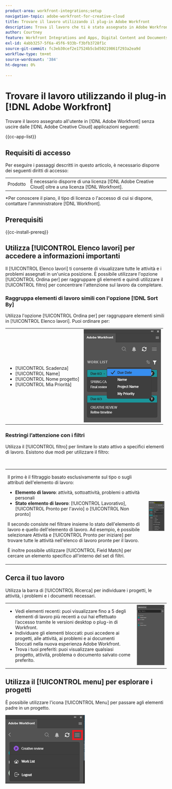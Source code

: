 ```yaml
---
product-area: workfront-integrations;setup
navigation-topic: adobe-workfront-for-creative-cloud
title: Trovare il lavoro utilizzando il plug-in Adobe Workfront
description: Trova il lavoro che ti è stato assegnato in Adobe Workfront senza uscire dalle applicazioni Adobe Creative Cloud.
author: Courtney
feature: Workfront Integrations and Apps, Digital Content and Documents
exl-id: 4abb3257-5f6a-45f6-933b-f3bfb3728f1c
source-git-commit: fc3eb30cef2e17524b5cbd50219861f293a2ea9d
workflow-type: tm+mt
source-wordcount: '384'
ht-degree: 0%

---
```


# Trovare il lavoro utilizzando il plug-in [!DNL Adobe Workfront]

Trovare il lavoro assegnato all&#39;utente in [!DNL Adobe Workfront] senza uscire dalle [!DNL Adobe Creative Cloud] applicazioni seguenti:

{{cc-app-list}}

## Requisiti di accesso

Per eseguire i passaggi descritti in questo articolo, è necessario disporre dei seguenti diritti di accesso:

<table style="table-layout:auto"> 
 <col> 
 <col> 
 <tbody> 
 <!-- <tr> 
   <td role="rowheader">[!DNL Adobe Workfront] plan*</td> 
   <td> <p>[!UICONTROL Pro] or higher</p> </td> 
  </tr> 
  <tr data-mc-conditions=""> 
   <td role="rowheader">[!DNL Adobe Workfront] license*</td> 
   <td> <p>[!UICONTROL Work] or [!UICONTROL Plan]</p> </td> 
  </tr> -->
  <tr> 
   <td role="rowheader">Prodotto</td> 
   <td>È necessario disporre di una licenza [!DNL Adobe Creative Cloud] oltre a una licenza [!DNL Workfront].</td> 
  </tr> 
 </tbody> 
</table>

&#42;Per conoscere il piano, il tipo di licenza o l&#39;accesso di cui si dispone, contattare l&#39;amministratore [!DNL Workfront].

## Prerequisiti

{{cc-install-prereq}}

## Utilizza [!UICONTROL Elenco lavori] per accedere a informazioni importanti

Il [!UICONTROL Elenco lavori] ti consente di visualizzare tutte le attività e i problemi assegnati in un&#39;unica posizione. È possibile utilizzare l&#39;opzione [!UICONTROL Ordina per] per raggruppare gli elementi e quindi utilizzare il [!UICONTROL filtro] per concentrare l&#39;attenzione sul lavoro da completare.

### Raggruppa elementi di lavoro simili con l&#39;opzione [!DNL Sort By]

Utilizza l&#39;opzione [!UICONTROL Ordina per] per raggruppare elementi simili in [!UICONTROL Elenco lavori]. Puoi ordinare per:

<table style="table-layout:auto"> 
 <col> 
 <col> 
 <tbody> 
  <tr> 
   <td> 
    <ul> 
     <li>[!UICONTROL Scadenza]</li> 
     <li>[!UICONTROL Name]</li> 
     <li>[!UICONTROL Nome progetto]</li> 
     <li>[!UICONTROL Mia Priorità]</li> 
    </ul> </td> 
   <td> <img src="assets/copy-of-sort-by-350x606.png" style="width: 350;height: 606;"> </td> 
  </tr> 
 </tbody> 
</table>

### Restringi l’attenzione con i filtri

Utilizza il [!UICONTROL filtro] per limitare lo stato attivo a specifici elementi di lavoro. Esistono due modi per utilizzare il filtro:

 

<table style="table-layout:auto"> 
 <col> 
 <col> 
 <tbody> 
  <tr> 
   <td> <p>Il primo è il filtraggio basato esclusivamente sul tipo o sugli attributi dell'elemento di lavoro:</p> 
    <ul> 
     <li><strong>Elemento di lavoro</strong>: attività, sottoattività, problemi o attività personali</li> 
     <li><strong>Stato elemento di lavoro</strong>: [!UICONTROL Lavorativo], [!UICONTROL Pronto per l'avvio] o [!UICONTROL Non pronto]</li> 
    </ul> <p>Il secondo consiste nel filtrare insieme lo stato dell'elemento di lavoro e quello dell'elemento di lavoro. Ad esempio, è possibile selezionare Attività e [!UICONTROL Pronto per iniziare] per trovare tutte le attività nell'elenco di lavoro pronte per il lavoro.</p> <p>È inoltre possibile utilizzare [!UICONTROL Field Match] per cercare un elemento specifico all'interno del set di filtri. </p> </td> 
   <td> <img src="assets/copy-of-filter-p-350x603.png" style="width: 350;height: 603;"> </td> 
  </tr> 
 </tbody> 
</table>

## Cerca il tuo lavoro

Utilizza la barra di [!UICONTROL Ricerca] per individuare i progetti, le attività, i problemi e i documenti necessari.

<table style="table-layout:auto"> 
 <col> 
 <col> 
 <tbody> 
  <tr> 
   <td> 
    <ul> 
     <li>Vedi elementi recenti: puoi visualizzare fino a 5 degli elementi di lavoro più recenti a cui hai effettuato l’accesso tramite le versioni desktop o plug-in di Workfront.</li> 
     <li>Individuare gli elementi bloccati: puoi accedere ai progetti, alle attività, ai problemi e ai documenti bloccati nella nuova esperienza Adobe Workfront.</li> 
     <li>Trova i tuoi preferiti: puoi visualizzare qualsiasi progetto, attività, problema o documento salvato come preferito.</li> 
    </ul> </td> 
   <td> <img src="assets/copy-of-search-p.png"> </td> 
  </tr> 
 </tbody> 
</table>

## Utilizza il [!UICONTROL menu] per esplorare i progetti

È possibile utilizzare l&#39;icona [!UICONTROL Menu] per passare agli elementi padre in un progetto.

![](assets/go-back-to-work-list-350x314.png)
